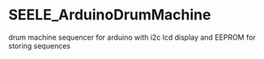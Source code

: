# SEELE_ArduinoDrumMachine
drum machine sequencer for arduino with i2c lcd display and EEPROM for storing sequences
